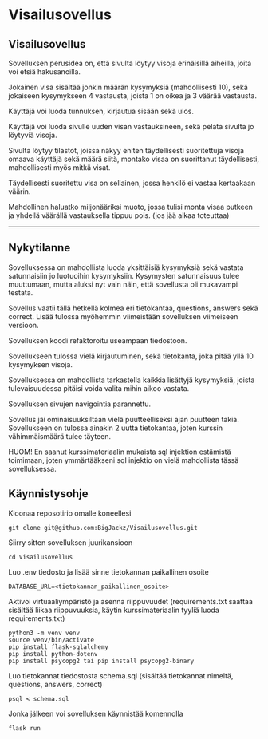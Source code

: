 # Visailusovellus

## Visailusovellus

Sovelluksen perusidea on, että sivulta löytyy visoja erinäisillä aiheilla, joita voi etsiä hakusanoilla.

Jokainen visa sisältää jonkin määrän kysymyksiä (mahdollisesti 10), sekä jokaiseen kysymykseen 4 vastausta, joista 1 on oikea ja 3 väärää vastausta.

Käyttäjä voi luoda tunnuksen, kirjautua sisään sekä ulos.

Käyttäjä voi luoda sivulle uuden visan vastauksineen, sekä pelata sivulta jo löytyviä visoja.

Sivulta löytyy tilastot, joissa näkyy eniten täydellisesti suoritettuja visoja omaava käyttäjä sekä määrä siitä, montako visaa on suorittanut täydellisesti, mahdollisesti myös mitkä visat.

Täydellisesti suoritettu visa on sellainen, jossa henkilö ei vastaa kertaakaan väärin.

Mahdollinen haluatko miljonääriksi muoto, jossa tulisi monta visaa putkeen ja yhdellä väärällä vastauksella tippuu pois. (jos jää aikaa toteuttaa)

------------------------------------------------------------------------------

## Nykytilanne

Sovelluksessa on mahdollista luoda yksittäisiä kysymyksiä sekä vastata satunnaisiin jo luotuoihin kysymyksiin. Kysymysten satunnaisuus tulee muuttumaan, mutta aluksi nyt vain näin, että sovellusta oli mukavampi testata.

Sovellus vaatii tällä hetkellä kolmea eri tietokantaa, questions, answers sekä correct. Lisää tulossa myöhemmin viimeistään sovelluksen viimeiseen versioon.

Sovelluksen koodi refaktoroitu useampaan tiedostoon.

Sovellukseen tulossa vielä kirjautuminen, sekä tietokanta, joka pitää yllä 10 kysymyksen visoja.

Sovelluksessa on mahdollista tarkastella kaikkia lisättyjä kysymyksiä, joista tulevaisuudessa pitäisi voida valita mihin aikoo vastata.

Sovelluksen sivujen navigointia parannettu.

Sovellus jäi ominaisuuksiltaan vielä puutteelliseksi ajan puutteen takia. Sovellukseen on tulossa ainakin 2 uutta tietokantaa, joten kurssin vähimmäismäärä tulee täyteen.

HUOM! En saanut kurssimateriaalin mukaista sql injektion estämistä toimimaan, joten ymmärtääkseni sql injektio on vielä mahdollista tässä sovelluksessa.

## Käynnistysohje

Kloonaa reposotirio omalle koneellesi
```
git clone git@github.com:BigJackz/Visailusovellus.git
```
Siirry sitten sovelluksen juurikansioon
```
cd Visailusovellus
```
Luo .env tiedosto ja lisää sinne tietokannan paikallinen osoite
```
DATABASE_URL=<tietokannan_paikallinen_osoite>
```
Aktivoi virtuaaliympäristö ja asenna riippuvuudet (requirements.txt saattaa sisältää liikaa riippuvuuksia, käytin kurssimateriaalin tyyliä luoda requirements.txt)
```
python3 -m venv venv
source venv/bin/activate
pip install flask-sqlalchemy
pip install python-dotenv
pip install psycopg2 tai pip install psycopg2-binary
```
Luo tietokannat tiedostosta schema.sql (sisältää tietokannat nimeltä, questions, answers, correct)
```
psql < schema.sql
```
Jonka jälkeen voi sovelluksen käynnistää komennolla
```
flask run
```
